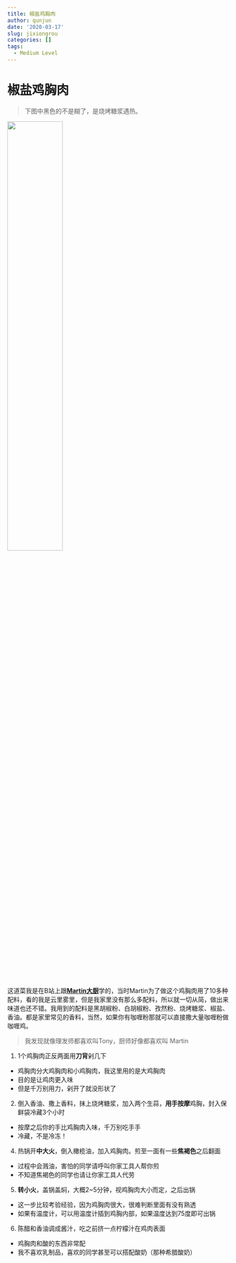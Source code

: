 ```yaml
---
title: 椒盐鸡胸肉
author: qunjun
date: '2020-03-17'
slug: jixiongrou
categories: []
tags: 
  - Medium Level
---
```


# 椒盐鸡胸肉

>下图中黑色的不是糊了，是烧烤糖浆遇热。

<img src="/post/2020-03-17-jixiongrou_files/jixiongrou1.jpg" alt="" width="50%" height="50%"/>

这道菜我是在B站上跟[**Martin大厨**](https://www.bilibili.com/video/av69157361)学的，当时Martin为了做这个鸡胸肉用了10多种配料，看的我是云里雾里，但是我家里没有那么多配料，所以就一切从简，做出来味道也还不错。我用到的配料是黑胡椒粉、白胡椒粉、孜然粉、烧烤糖浆、椒盐、香油。都是家里常见的香料，当然，如果你有咖喱粉那就可以直接撒大量咖喱粉做咖喱鸡。

> 我发现就像理发师都喜欢叫Tony，厨师好像都喜欢叫 Martin

1. 1个鸡胸肉正反两面用**刀背**剁几下
  - 鸡胸肉分大鸡胸肉和小鸡胸肉，我这里用的是大鸡胸肉
  - 目的是让鸡肉更入味
  - 但是千万别用力，剁开了就没形状了
2. 倒入香油、撒上香料，抹上烧烤糖浆，加入两个生蒜，**用手按摩**鸡胸，封入保鲜袋冷藏3个小时
  - 按摩之后你的手比鸡胸肉入味，千万别吃手手
  - 冷藏，不是冷冻！
4. 热锅开**中大火**，倒入橄榄油，加入鸡胸肉。煎至一面有一些**焦褐色**之后翻面
  - 过程中会溅油，害怕的同学请呼叫你家工具人帮你煎
  - 不知道焦褐色的同学也请让你家工具人代劳
5. **转小火**，盖锅盖焖，大概2~5分钟，视鸡胸肉大小而定，之后出锅
  - 这一步比较考验经验，因为鸡胸肉很大，很难判断里面有没有熟透
  - 如果有温度计，可以用温度计插到鸡胸内部，如果温度达到75度即可出锅
6. 陈醋和香油调成酱汁，吃之前挤一点柠檬汁在鸡肉表面
  - 鸡胸肉和酸的东西非常配
  - 我不喜欢乳制品，喜欢的同学甚至可以搭配酸奶（那种希腊酸奶）
